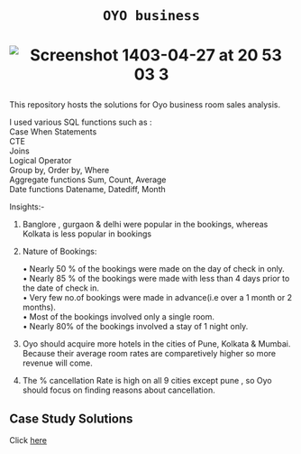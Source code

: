 # <p align="center" style="margin-top: 0px;">  **`OYO business`**
# <p align="center" style="margin-top: 0px;"> ![Screenshot 1403-04-27 at 20 53 03 3](https://github.com/user-attachments/assets/302d2c36-49ae-4174-b9d7-390b5b6289a0)



This repository hosts the solutions for Oyo business room sales analysis.  

I used various SQL functions such as :          
 Case When Statements           
 CTE           
 Joins           
 Logical Operator          
 Group by, Order by, Where         
 Aggregate functions Sum, Count, Average                
 Date functions Datename, Datediff, Month           
          
Insights:-

1. Banglore , gurgaon & delhi were popular in the bookings, whereas Kolkata is less popular in bookings

2. Nature of Bookings:         
       
      • Nearly 50 % of the bookings were made on the day of check in only.       
      • Nearly 85 % of the bookings were made with less than 4 days prior to the date of check in.    
      • Very few no.of bookings were made in advance(i.e over a 1 month or 2 months).      
      • Most of the bookings involved only a single room.    
      • Nearly 80% of the bookings involved a stay of 1 night only.     
           
3. Oyo should acquire more hotels in the cities of Pune, Kolkata & Mumbai. Because their average room rates are comparetively higher so more revenue will come.         
     
4. The % cancellation Rate is high on all 9 cities except pune , so Oyo should focus on finding reasons about cancellation.    
        

## Case Study Solutions
Click [here](https://github.com/Vaibhavmakkar25/OYO-Business-Case-Study/blob/main/SqlCode_OYO_business.sql)
